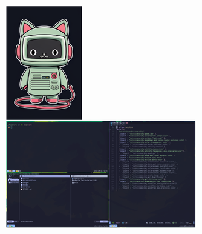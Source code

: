 <div>
  <img src="images/terminal.png" width="200" height="300"/>
  <img src="images/currentscreen.png" width="500"/>
</div>
